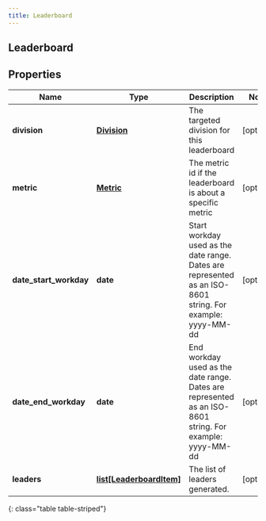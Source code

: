 ```yaml
---
title: Leaderboard
---
```

## Leaderboard

## Properties

|Name | Type | Description | Notes|
|------------ | ------------- | ------------- | -------------|
| **division** | [**Division**](Division.html) | The targeted division for this leaderboard | [optional] |
| **metric** | [**Metric**](Metric.html) | The metric id if the leaderboard is about a specific metric | [optional] |
| **date_start_workday** | **date** | Start workday used as the date range. Dates are represented as an ISO-8601 string. For example: yyyy-MM-dd | [optional] |
| **date_end_workday** | **date** | End workday used as the date range. Dates are represented as an ISO-8601 string. For example: yyyy-MM-dd | [optional] |
| **leaders** | [**list[LeaderboardItem]**](LeaderboardItem.html) | The list of leaders generated. | [optional] |
{: class="table table-striped"}


